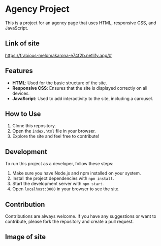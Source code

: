 # Agency Project

This is a project for an agency page that uses HTML, responsive CSS, and JavaScript.

## Link of site

https://frabjous-melomakarona-e74f2b.netlify.app/#

## Features

- **HTML**: Used for the basic structure of the site.
- **Responsive CSS**: Ensures that the site is displayed correctly on all devices.
- **JavaScript**: Used to add interactivity to the site, including a carousel.

## How to Use

1. Clone this repository.
2. Open the `index.html` file in your browser.
3. Explore the site and feel free to contribute!

## Development

To run this project as a developer, follow these steps:

1. Make sure you have Node.js and npm installed on your system.
2. Install the project dependencies with `npm install`.
3. Start the development server with `npm start`.
4. Open `localhost:3000` in your browser to see the site.

## Contribution

Contributions are always welcome. If you have any suggestions or want to contribute, please fork the repository and create a pull request.

## Image of site
